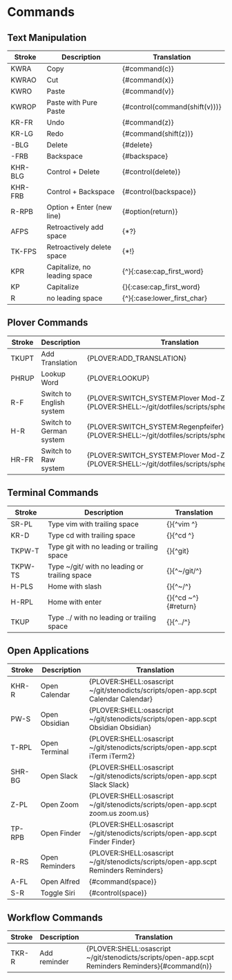 # Commands

## Text Manipulation

| Stroke  | Description                  | Translation                   |
|---------|------------------------------|-------------------------------|
| KWRA    | Copy                         | {#command(c)}                 |
| KWRAO   | Cut                          | {#command(x)}                 |
| KWRO    | Paste                        | {#command(v)}                 |
| KWROP   | Paste with Pure Paste        | {#control(command(shift(v)))} |
| KR-FR   | Undo                         | {#command(z)}                 |
| KR-LG   | Redo                         | {#command(shift(z))}          |
| -BLG    | Delete                       | {#delete}                     |
| -FRB    | Backspace                    | {#backspace}                  |
| KHR-BLG | Control + Delete             | {#control(delete)}            |
| KHR-FRB | Control + Backspace          | {#control(backspace)}         |
| R-RPB   | Option + Enter (new line)    | {#option(return)}             |
| AFPS    | Retroactively add space      | {\*?}                         |
| TK-FPS  | Retroactively delete space   | {\*!}                         |
| KPR     | Capitalize, no leading space | {^}{:case:cap_first_word}     |
| KP      | Capitalize                   | {}{:case:cap_first_word}      |
| R       | no leading space             | {^}{:case:lower_first_char}   |


## Plover Commands

| Stroke | Description                  | Translation                                                                                |
|--------|------------------------------|--------------------------------------------------------------------------------------------|
| TKUPT  | Add Translation              | {PLOVER:ADD_TRANSLATION}                                                                   |
| PHRUP  | Lookup Word                  | {PLOVER:LOOKUP}                                                                            |
| R-F    | Switch to English system     | {PLOVER:SWITCH_SYSTEM:Plover Mod-Z}{PLOVER:SHELL:~/git/dotfiles/scripts/sphero/english.sh} |
| H-R    | Switch to German system      | {PLOVER:SWITCH_SYSTEM:Regenpfeifer}{PLOVER:SHELL:~/git/dotfiles/scripts/sphero/german.sh}  |
| HR-FR  | Switch to Raw system         | {PLOVER:SWITCH_SYSTEM:Plover Mod-Z Raw}{PLOVER:SHELL:~/git/dotfiles/scripts/sphero/raw.sh} |

## Terminal Commands

| Stroke       | Description                                   | Translation               |
|--------------|-----------------------------------------------|---------------------------|
| SR-PL        | Type vim with trailing space                  | {}{^vim ^}                |
| KR-D         | Type cd with trailing space                   | {}{^cd ^}                 |
| TKPW-T       | Type git with no leading or trailing space    | {}{^git}                  |
| TKPW-TS      | Type ~/git/ with no leading or trailing space | {}{^~/git/^}              |
| H-PLS        | Home with slash                               | {}{^~/^}                  |
| H-RPL        | Home with enter                               | {}{^cd ~^}{#return}       |
| TKUP         | Type ../ with no leading or trailing space    | {}{^../^}                 |


## Open Applications

| Stroke | Description    | Translation                                                                         |
|--------|----------------|-------------------------------------------------------------------------------------|
| KHR-R  | Open Calendar  | {PLOVER:SHELL:osascript ~/git/stenodicts/scripts/open-app.scpt Calendar Calendar}   |
| PW-S   | Open Obsidian  | {PLOVER:SHELL:osascript ~/git/stenodicts/scripts/open-app.scpt Obsidian Obsidian}   |
| T-RPL  | Open Terminal  | {PLOVER:SHELL:osascript ~/git/stenodicts/scripts/open-app.scpt iTerm iTerm2}        |
| SHR-BG | Open Slack     | {PLOVER:SHELL:osascript ~/git/stenodicts/scripts/open-app.scpt Slack Slack}         |
| Z-PL   | Open Zoom      | {PLOVER:SHELL:osascript ~/git/stenodicts/scripts/open-app.scpt zoom.us zoom.us}     |
| TP-RPB | Open Finder    | {PLOVER:SHELL:osascript ~/git/stenodicts/scripts/open-app.scpt Finder Finder}       |
| R-RS   | Open Reminders | {PLOVER:SHELL:osascript ~/git/stenodicts/scripts/open-app.scpt Reminders Reminders} |
| A-FL   | Open Alfred    | {#command(space)}                                                                   |
| S-R    | Toggle Siri    | {#control(space)}                                                                   |


## Workflow Commands

| Stroke | Description  | Translation                                                                                      |
|--------|--------------|--------------------------------------------------------------------------------------------------|
| TKR-R  | Add reminder | {PLOVER:SHELL:osascript ~/git/stenodicts/scripts/open-app.scpt Reminders Reminders}{#command(n)} |
